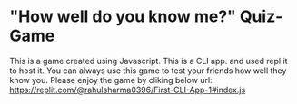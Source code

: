 # "How well do you know me?" Quiz-Game
 This is a game created using Javascript. This is a CLI app. and used repl.it to host it. You can always use this game to test your friends how well they know you.
 Please enjoy the game by cliking below url:
 https://replit.com/@rahulsharma0396/First-CLI-App-1#index.js

